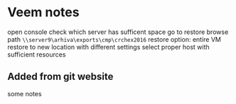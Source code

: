 # Veem notes

open console
check which server has sufficent space
go to restore
browse path `\\server9\arhiva\exports\cmp\crchex2016`
restore
option: entire VM
restore to new location with different settings
select proper host with sufficient resources

## Added from git website

some notes  
